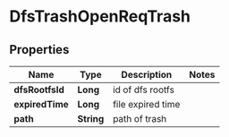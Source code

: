 # DfsTrashOpenReqTrash

## Properties
Name | Type | Description | Notes
------------ | ------------- | ------------- | -------------
**dfsRootfsId** | **Long** | id of dfs rootfs | 
**expiredTime** | **Long** | file expired time | 
**path** | **String** | path of trash | 
